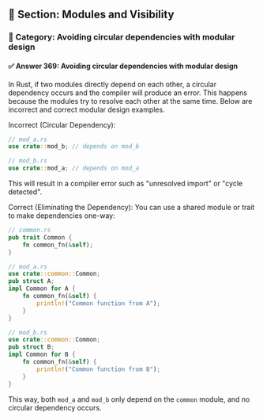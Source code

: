 ## 📘 Section: Modules and Visibility  
### 🔹 Category: Avoiding circular dependencies with modular design  
#### ✅ Answer 369: Avoiding circular dependencies with modular design

In Rust, if two modules directly depend on each other, a circular dependency occurs and the compiler will produce an error. This happens because the modules try to resolve each other at the same time. Below are incorrect and correct modular design examples.

Incorrect (Circular Dependency):
```rust
// mod_a.rs
use crate::mod_b; // depends on mod_b

// mod_b.rs
use crate::mod_a; // depends on mod_a
```
This will result in a compiler error such as "unresolved import" or "cycle detected".

Correct (Eliminating the Dependency):
You can use a shared module or trait to make dependencies one-way:
```rust
// common.rs
pub trait Common {
    fn common_fn(&self);
}

// mod_a.rs
use crate::common::Common;
pub struct A;
impl Common for A {
    fn common_fn(&self) {
        println!("Common function from A");
    }
}

// mod_b.rs
use crate::common::Common;
pub struct B;
impl Common for B {
    fn common_fn(&self) {
        println!("Common function from B");
    }
}
```
This way, both `mod_a` and `mod_b` only depend on the `common` module, and no circular dependency occurs.
